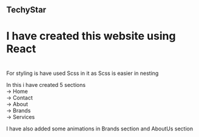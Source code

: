 ## TechyStar<br>

<h1>I have created this website using React </h1>
<h1></h1>For styling is have used Scss in it as Scss is easier in nesting </h1>

In this i have created 5 sections <br> 
 -> Home <br>
 -> Contact  <br>
 -> About <br>
 -> Brands <br>
 -> Services <br>

I have also added some animations in Brands section and AboutUs section <br>
